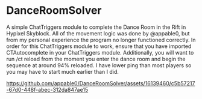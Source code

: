 # DanceRoomSolver
A simple ChatTriggers module to complete the Dance Room in the Rift in Hypixel Skyblock. All of the movement logic was done by @appable0, but from my personal experience the program no longer functioned correctly. 
In order for this ChatTriggers module to work, ensure that you have imported CTAutocomplete in your ChatTriggers module. 
Additionally, you will want to run /ct reload from the moment you enter the dance room and begin the sequence at around 94% reloaded. I have lower ping than most players so you may have to start much earlier than I did. 

https://github.com/appable0/DanceRoomSolver/assets/16139460/c5b57217-67d0-448f-abec-312da847ae15

